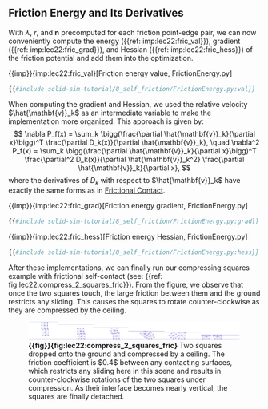 ## Friction Energy and Its Derivatives

With $\lambda$, $r$, and $\mathbf{n}$ precomputed for each friction point-edge pair, we can now conveniently compute the energy ({{ref: imp:lec22:fric_val}}), gradient ({{ref: imp:lec22:fric_grad}}), and Hessian ({{ref: imp:lec22:fric_hess}}) of the friction potential and add them into the optimization.

{{imp}}{imp:lec22:fric_val}[Friction energy value, FrictionEnergy.py]
```python
{{#include solid-sim-tutorial/8_self_friction/FrictionEnergy.py:val}}
```

When computing the gradient and Hessian, we used the relative velocity $\hat{\mathbf{v}}_k$ as an intermediate variable to make the implementation more organized. This approach is given by:
$$
\nabla P_f(x) = \sum_k \bigg(\frac{\partial \hat{\mathbf{v}}_k}{\partial x}\bigg)^T \frac{\partial D_k(x)}{\partial \hat{\mathbf{v}}_k}, \quad 
\nabla^2 P_f(x) = \sum_k \bigg(\frac{\partial \hat{\mathbf{v}}_k}{\partial x}\bigg)^T \frac{\partial^2 D_k(x)}{\partial \hat{\mathbf{v}}_k^2} \frac{\partial \hat{\mathbf{v}}_k}{\partial x},
$$
where the derivatives of $D_k$ with respect to $\hat{\mathbf{v}}_k$ have exactly the same forms as in [Frictional Contact](./lec9-friction.md).


{{imp}}{imp:lec22:fric_grad}[Friction energy gradient, FrictionEnergy.py]
```python
{{#include solid-sim-tutorial/8_self_friction/FrictionEnergy.py:grad}}
```

{{imp}}{imp:lec22:fric_hess}[Friction energy Hessian, FrictionEnergy.py]
```python
{{#include solid-sim-tutorial/8_self_friction/FrictionEnergy.py:hess}}
```

After these implementations, we can finally run our compressing squares example with frictional self-contact (see: {{ref: fig:lec22:compress_2_squares_fric}}). From the figure, we observe that once the two squares touch, the large friction between them and the ground restricts any sliding. This causes the squares to rotate counter-clockwise as they are compressed by the ceiling.


<figure>
    <center>
    <img src="img/lec22/compress_2_squares_fric.jpg">
    </center>
    <figcaption><b>{{fig}}{fig:lec22:compress_2_squares_fric}</b> Two squares dropped onto the ground and compressed by a ceiling. The friction coefficient is $0.4$ between any contacting surfaces, which restricts any sliding here in this scene and results in counter-clockwise rotations of the two squares under compression. As their interface becomes nearly vertical, the squares are finally detached.</figcaption>
</figure>
